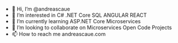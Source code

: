 - 👋 Hi, I’m @andreascaue
- 👀 I’m interested in C# .NET Core SQL ANGULAR REACT
- 🌱 I’m currently learning ASP.NET Core Microservices
- 💞️ I’m looking to collaborate on Microservices Open Code Projects
- 📫 How to reach me andreascaue.com

<!---
andreascaue/andreascaue is a ✨ special ✨ repository because its `README.md` (this file) appears on your GitHub profile.
You can click the Preview link to take a look at your changes.
--->

